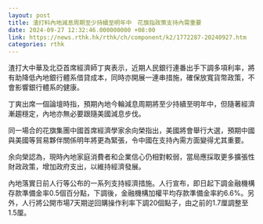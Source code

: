 ```yaml
---
layout: post
title: 渣打料內地減息周期至少持續至明年中　花旗指政策支持內需重要
date: 2024-09-27 12:32:46.000000000 +08:00
link: https://news.rthk.hk/rthk/ch/component/k2/1772287-20240927.htm
categories: rthk
---
```


渣打大中華及北亞首席經濟師丁爽表示，近期人民銀行連番出手下調多項利率，將有助降低內地銀行體系借貸成本，同時亦開展一連串措施，確保放寬貨幣政策，不會影響銀行體系的健康。

丁爽出席一個論壇時指，預期內地今輪減息周期將至少持續至明年中，但隨著經濟漸趨穩定，內地亦無必要跟隨美國減息步伐。

同一場合的花旗集團中國首席經濟學家余向榮指出，美國將會舉行大選，預期中國與美國等貿易夥伴關係明年將更為緊張，令中國在支持內需方面變得尤其重要。

余向榮認為，現時內地家庭消費者和企業信心仍相對較弱，當局應採取更多擴張性財政政策，增加政府支出，以維持經濟發展。

內地落實日前人行等公布的一系列支持經濟措施。人行宣布，即日起下調金融機構存款準備金率0.5個百分點，下調後，金融機構加權平均存款準備金率約6.6%。另外，人行將公開市場7天期逆回購操作利率下調20個點子，由之前的1.7厘調整至1.5厘。
